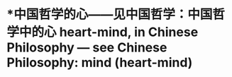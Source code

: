 # \*中国哲学的心——见中国哲学：中国哲学中的心 heart-mind, in Chinese Philosophy — see Chinese Philosophy: mind (heart-mind)

